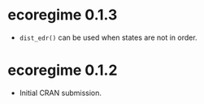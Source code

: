# ecoregime 0.1.3

* `dist_edr()` can be used when states are not in order.

# ecoregime 0.1.2

* Initial CRAN submission.
